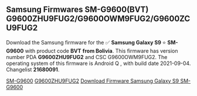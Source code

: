 <h2>Samsung Firmwares SM-G9600(BVT) G9600ZHU9FUG2/G9600OWM9FUG2/G9600ZCU9FUG2</h2>
Download the Samsung firmware for the ✅ <strong>Samsung Galaxy S9 </strong> ⭐ <strong>SM-G9600</strong> with product code <strong>BVT</strong> <strong> from Bolivia</strong>. This firmware has version number PDA <strong>G9600ZHU9FUG2</strong> and CSC G9600OWM9FUG2. The operating system of this firmware is Android Q , with build date 2021-09-04. Changelist <strong>21680091</strong>.


[SM-G9600](https://samfirm.shop/samsung/model/SM-G9600)
[G9600ZHU9FUG2](https://samfirm.shop/samsung/pda/G9600ZHU9FUG2)
[Download Firmware Samsung Galaxy S9 SM-G9600](https://samfirm.shop/samsung/firmware/452494)
